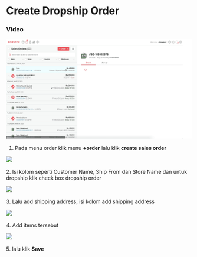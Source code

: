 # Create Dropship Order

### Video

![](../../.gitbook/assets/create-dropship-order.gif)

1. Pada menu order klik menu **+order** lalu klik **create sales order**

![](https://lh6.googleusercontent.com/emaJ1RagMoSUQEDyTyt9oEYAR-PD9p7GTuvp7nvOsRM7HyimQHXLa2JtwpQFfCtNEJfhJmSQjPQ7W4D3dOvncN3a8l0V05HyGd5IXuzWfoM3sswPBDrwzxshRNMrnAU\_v3wLu02c)

2\. Isi kolom seperti Customer Name, Ship From dan Store Name dan untuk dropship klik check box dropship order

![](https://lh6.googleusercontent.com/\_smesUjuuCdJFCvOlI6im56ZOuvidfj2PwKznuPf28-4clJVzIUylKA6HzgFhyS3vtxDss5qFMw-AiO3CcQsbJHpdYbJPgAHsrUrx9ER0TjvFhy6zZqHZM0fp0uF-F9jwUjBHnny)

3\. Lalu add shipping address, isi kolom add shipping address

![](https://lh4.googleusercontent.com/zrszCcp9NHsuyPe2F1c8imYoPHJCMbCNp3Mfy9OI5dUqai6KZwhd5aB7VMLqO3J3aAkyXDUMQcpwLm4x7wpo6LuxyoQ2D7LNfewt9OGyCm8qf2ZhwmM4haE1iFcH3Lhb2YXE3OUy)

4\. Add items tersebut

![](https://lh5.googleusercontent.com/rYieB2nzv3SCj5pZYZb8NM\_qQfywxuvPAnQSzp96AveKHFpdr9NTg-Hl3PKyFDvNO0KhFlZXK94BnpbUL7cXilYHM22KQegJllZ7WFKUOTS6LLU8ZihMh9sEg6gINDDcsluZOtXB)

5\. lalu klik **Save**

